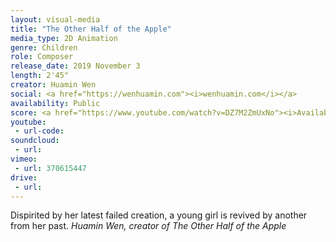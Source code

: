 ```yaml
---
layout: visual-media
title: "The Other Half of the Apple"
media_type: 2D Animation
genre: Children
role: Composer
release_date: 2019 November 3
length: 2'45"
creator: Huamin Wen
social: <a href="https://wenhuamin.com"><i>wenhuamin.com</i></a>
availability: Public
score: <a href="https://www.youtube.com/watch?v=DZ7M2ZmUxNo"><i>Available Here</i></a>
youtube:
 - url-code:
soundcloud:
 - url:
vimeo:
 - url: 370615447
drive:
 - url:
---
```


<span class="teaser">Dispirited by her latest failed creation, a young girl is revived by another from her past.</span>
<cite>Huamin Wen, creator of _The Other Half of the Apple_</cite>